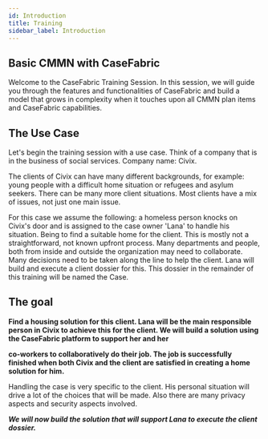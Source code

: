 ```yaml
---
id: Introduction
title: Training
sidebar_label: Introduction
---
```

## Basic CMMN with CaseFabric

Welcome to the CaseFabric Training Session. In this session, we will guide you through the features and functionalities of CaseFabric and build a model that grows in complexity when it touches upon all CMMN plan items and CaseFabric capabilities.

## The Use Case

Let's begin the training session with a use case. Think of a company that is in the business of social services. Company name: Civix.

The clients of Civix can have many different backgrounds, for example: young people with a difficult home situation or refugees and asylum seekers. There can be many more client situations. Most clients have a mix of issues, not just one main issue.

For this case we assume the following: a homeless person knocks on Civix's door and is assigned to the case owner 'Lana' to handle his situation. Being to find a suitable home for the client. This is mostly not a straightforward, not known upfront process. Many departments and people, both from inside and outside the organization may need to collaborate. Many decisions need to be taken along the line to help the client. Lana will build and execute a client dossier for this. This dossier in the remainder of this training will be named the Case.

## **The goal**

**Find a housing solution for this client. Lana will be the main responsible person in Civix to achieve this for the client. We will build a solution using the CaseFabric platform to support her and her**

**co-workers to collaboratively do their job. The job is successfully finished when both Civix and the client are satisfied in creating a home solution for him.**

Handling the case is very specific to the client. His personal situation will drive a lot of the choices that will be made. Also there are many privacy aspects and security aspects involved.

***We will now build the solution that will support Lana to execute the client dossier.***
